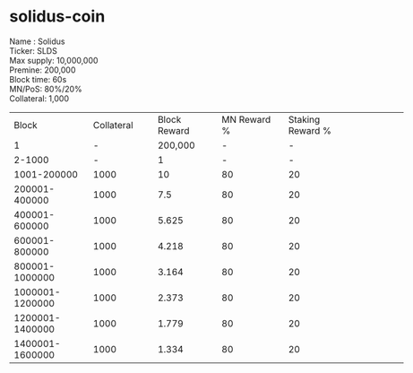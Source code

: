 # solidus-coin

Name : Solidus  
Ticker: SLDS  
Max supply: 10,000,000  
Premine: 200,000  
Block time: 60s  
MN/PoS: 80%/20%  
Collateral: 1,000  


<table border=0 cellpadding=0 cellspacing=0 width=701 class=xl6553517252 style='border-collapse:collapse;table-layout:fixed;width:528pt'> <col class=xl6553517252 width=139 style='mso-width-source:userset;mso-width-alt: 4785;width:104pt'> <col class=xl6553517252 width=107 span=2 style='mso-width-source:userset; mso-width-alt:3702;width:81pt'> <col class=xl6553517252 width=134 style='mso-width-source:userset;mso-width-alt: 4608;width:100pt'> <col class=xl6553517252 width=107 span=2 style='mso-width-source:userset; mso-width-alt:3702;width:81pt'> <tr height=21 style='mso-height-source:userset;height:15.75pt'> <td height=21 class=xl6317252 width=150 style='height:15.75pt;width:104pt'>Block</td> <td class=xl6317252 width=107 style='width:81pt'>Collateral</td> <td class=xl6317252 width=107 style='width:81pt'>Block Reward</td> <td class=xl6317252 width=107 style='width:81pt'>MN Reward %</td> <td class=xl6317252 width=134 style='width:100pt'>Staking Reward %</td> </tr> <tr height=21 style='mso-height-source:userset;height:15.75pt'> <td height=21 class=xl6417252 style='height:15.75pt'>1</td> <td class=xl6517252>-</td> <td class=xl6517252>200,000</td> <td class=xl6617252>-</td> <td class=xl6617252>-</td> </tr> <tr height=21 style='mso-height-source:userset;height:15.75pt'> <td height=21 class=xl6417252 style='height:15.75pt'>2-1000</td> <td class=xl6517252>-</td> <td class=xl6517252>1</td> <td class=xl6617252>-</td> <td class=xl6617252>-</td> </tr> <tr height=21 style='mso-height-source:userset;height:15.75pt'> <td height=21 class=xl6417252 style='height:15.75pt'>1001-200000</td> <td class=xl6517252>1000</td> <td class=xl6517252>10</td> <td class=xl6617252>80</td> <td class=xl6617252>20</td> </tr> <tr height=21 style='mso-height-source:userset;height:15.75pt'> <td height=21 class=xl6417252 style='height:15.75pt'>200001-400000</td> <td class=xl6517252>1000</td> <td class=xl6517252>7.5</td> <td class=xl6617252>80</td> <td class=xl6617252>20</td> </tr> <tr height=21 style='mso-height-source:userset;height:15.75pt'> <td height=21 class=xl6417252 style='height:15.75pt'>400001-600000</td> <td class=xl6517252>1000</td> <td class=xl6517252>5.625</td> <td class=xl6617252>80</td> <td class=xl6617252>20</td> </tr> <tr height=21 style='mso-height-source:userset;height:15.75pt'> <td height=21 class=xl6417252 style='height:15.75pt'>600001-800000</td> <td class=xl6517252>1000</td> <td class=xl6517252>4.218</td> <td class=xl6617252>80</td> <td class=xl6617252>20</td> </tr> <tr height=21 style='mso-height-source:userset;height:15.75pt'> <td height=21 class=xl6417252 style='height:15.75pt'>800001-1000000</td> <td class=xl6517252>1000</td> <td class=xl6517252>3.164</td> <td class=xl6617252>80</td> <td class=xl6617252>20</td> </tr> <tr height=21 style='mso-height-source:userset;height:15.75pt'> <td height=21 class=xl6417252 style='height:15.75pt'>1000001-1200000</td> <td class=xl6517252>1000</td> <td class=xl6517252>2.373</td> <td class=xl6617252>80</td> <td class=xl6617252>20</td> </tr> <tr height=21 style='mso-height-source:userset;height:15.75pt'> <td height=21 class=xl6417252 style='height:15.75pt'>1200001-1400000</td> <td class=xl6517252>1000</td> <td class=xl6517252>1.779</td> <td class=xl6617252>80</td> <td class=xl6617252>20</td> </tr> <tr height=21 style='mso-height-source:userset;height:15.75pt'> <td height=21 class=xl6417252 style='height:15.75pt'>1400001-1600000</td> <td class=xl6517252>1000</td> <td class=xl6517252>1.334</td> <td class=xl6617252>80</td> <td class=xl6617252>20</td> </tr> </table>
